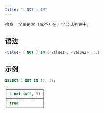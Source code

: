 ```yaml
---
title: "[ NOT ] IN"
---
```


检查一个值是否（或不）在一个显式列表中。

## 语法

```sql
<value> [ NOT ] IN (<value1>, <value2> ...)
```

## 示例

```sql
SELECT 1 NOT IN (2, 3);

┌────────────────┐
│ 1 not in(2, 3) │
├────────────────┤
│ true           │
└────────────────┘
```